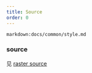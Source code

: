 ```yaml
---
title: Source
order: 0
---
```


`markdown:docs/common/style.md`

### source

见 [raster source](../source/raster)